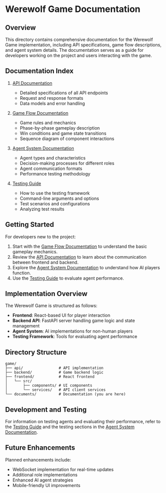 # Werewolf Game Documentation

## Overview

This directory contains comprehensive documentation for the Werewolf Game implementation, including API specifications, game flow descriptions, and agent system details. The documentation serves as a guide for developers working on the project and users interacting with the game.

## Documentation Index

1. [API Documentation](api_documentation.md)
   - Detailed specifications of all API endpoints
   - Request and response formats
   - Data models and error handling

2. [Game Flow Documentation](game_flow.md)
   - Game rules and mechanics
   - Phase-by-phase gameplay description
   - Win conditions and game state transitions
   - Sequence diagram of component interactions

3. [Agent System Documentation](agent_system.md)
   - Agent types and characteristics
   - Decision-making processes for different roles
   - Agent communication formats
   - Performance testing methodology

4. [Testing Guide](testing_guide.md)
   - How to use the testing framework
   - Command-line arguments and options
   - Test scenarios and configurations
   - Analyzing test results

## Getting Started

For developers new to the project:

1. Start with the [Game Flow Documentation](game_flow.md) to understand the basic gameplay mechanics.
2. Review the [API Documentation](api_documentation.md) to learn about the communication between frontend and backend.
3. Explore the [Agent System Documentation](agent_system.md) to understand how AI players function.
4. Use the [Testing Guide](testing_guide.md) to evaluate agent performance.

## Implementation Overview

The Werewolf Game is structured as follows:

- **Frontend**: React-based UI for player interaction
- **Backend API**: FastAPI server handling game logic and state management
- **Agent System**: AI implementations for non-human players
- **Testing Framework**: Tools for evaluating agent performance

## Directory Structure

```
game/
├── api/                # API implementation
├── backend/            # Game backend logic
├── frontend/           # React frontend
│   └── src/
│       ├── components/ # UI components
│       └── services/   # API client services
└── documents/          # Documentation (you are here)
```

## Development and Testing

For information on testing agents and evaluating their performance, refer to the [Testing Guide](testing_guide.md) and the testing sections in the [Agent System Documentation](agent_system.md).

## Future Enhancements

Planned enhancements include:
- WebSocket implementation for real-time updates
- Additional role implementations
- Enhanced AI agent strategies
- Mobile-friendly UI improvements 